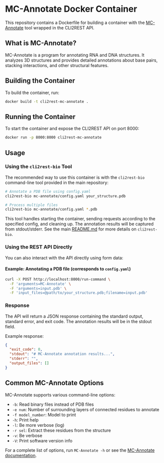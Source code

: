# MC-Annotate Docker Container

This repository contains a Dockerfile for building a container with the [MC-Annotate](https://major.iric.ca/MajorLabEn/MC-Tools.htm) tool wrapped in the CLI2REST API.

## What is MC-Annotate?

MC-Annotate is a program for annotating RNA and DNA structures. It analyzes 3D structures and provides detailed annotations about base pairs, stacking interactions, and other structural features.

## Building the Container

To build the container, run:

```bash
docker build -t cli2rest-mc-annotate .
```

## Running the Container

To start the container and expose the CLI2REST API on port 8000:

```bash
docker run -p 8000:8000 cli2rest-mc-annotate
```

## Usage

### Using the `cli2rest-bio` Tool

The recommended way to use this container is with the `cli2rest-bio` command-line tool provided in the main repository:

```bash
# Annotate a PDB file using config.yaml
cli2rest-bio mc-annotate/config.yaml your_structure.pdb

# Process multiple files
cli2rest-bio mc-annotate/config.yaml *.pdb
```

This tool handles starting the container, sending requests according to the specified config, and cleaning up. The annotation results will be captured from stdout/stderr. See the main [README.md](../README.md) for more details on `cli2rest-bio`.

### Using the REST API Directly

You can also interact with the API directly using form data:

#### Example: Annotating a PDB file (corresponds to `config.yaml`)

```bash
curl -X POST http://localhost:8000/run-command \
  -F 'arguments=MC-Annotate' \
  -F 'arguments=input.pdb' \
  -F 'input_files=@path/to/your_structure.pdb;filename=input.pdb'
```

### Response

The API will return a JSON response containing the standard output, standard error, and exit code. The annotation results will be in the stdout field.

Example response:

```json
{
  "exit_code": 0,
  "stdout": "# MC-Annotate annotation results...",
  "stderr": "",
  "output_files": []
}
```

## Common MC-Annotate Options

MC-Annotate supports various command-line options:

- `-b`: Read binary files instead of PDB files
- `-e num`: Number of surrounding layers of connected residues to annotate
- `-f model_number`: Model to print
- `-h`: Print help
- `-l`: Be more verbose (log)
- `-r sel`: Extract these residues from the structure
- `-v`: Be verbose
- `-V`: Print software version info

For a complete list of options, run `MC-Annotate -h` or see the [MC-Annotate documentation](https://major.iric.ca/MajorLabEn/MC-Tools.htm).
